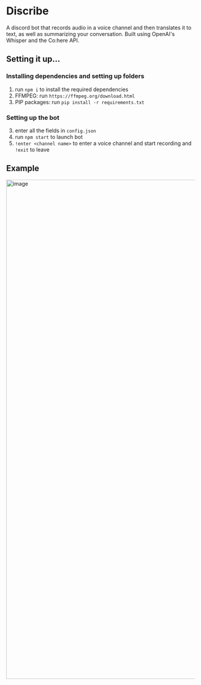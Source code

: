 # Discribe
A discord bot that records audio in a voice channel and then translates it to text, as well as summarizing your conversation. Built using OpenAI's Whisper and the Co:here API.

## Setting it up...

### Installing dependencies and setting up folders
1. run ``npm i`` to install the required dependencies
2. FFMPEG: run ``https://ffmpeg.org/download.html``
3. PIP packages: run ``pip install -r requirements.txt``

### Setting up the bot
3. enter all the fields in ``config.json``
4. run ``npm start`` to launch bot
5. ``!enter <channel name>`` to enter a voice channel and start recording and ``!exit`` to leave

## Example

<img width="1334" alt="image" src="https://user-images.githubusercontent.com/54761690/196015322-5df89ca5-ffcb-459c-94ee-e588914b3d53.png">
